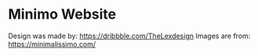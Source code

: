 # Minimo Website

Design was made by: https://dribbble.com/TheLexdesign
Images are from: https://minimalissimo.com/

